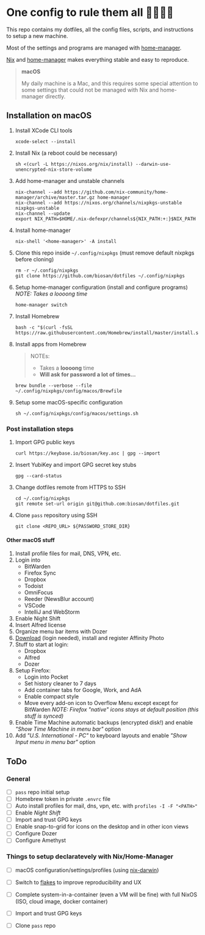 
# One config to rule them all 💍👨‍💻🔥

This repo contains my dotfiles, all the config files, scripts, and instructions to setup a new machine.

Most of the settings and programs are managed with [home-manager](https://github.com/nix-community/home-manager).

[Nix](https://nixos.org/) and [home-manager](https://github.com/nix-community/home-manager) makes everything stable and easy to reproduce.

> **macOS**
>
> My daily machine is a Mac, and this requires some special attention to some settings that could not be managed with Nix and home-manager directly.


## Installation on macOS

1. Install XCode CLI tools
    ```
    xcode-select --install
    ```

1. Install Nix (a reboot could be necessary)
    ```
    sh <(curl -L https://nixos.org/nix/install) --darwin-use-unencrypted-nix-store-volume
    ```
1. Add home-manager and unstable channels
    ```
    nix-channel --add https://github.com/nix-community/home-manager/archive/master.tar.gz home-manager
    nix-channel --add https://nixos.org/channels/nixpkgs-unstable nixpkgs-unstable
    nix-channel --update
    export NIX_PATH=$HOME/.nix-defexpr/channels${NIX_PATH:+:}$NIX_PATH
    ```
1. Install home-manager
    ```
    nix-shell '<home-manager>' -A install
    ```
1. Clone this repo inside `~/.config/nixpkgs` (must remove default nixpkgs before cloning)
    ```
    rm -r ~/.config/nixpkgs
    git clone https://github.com/biosan/dotfiles ~/.config/nixpkgs
    ```
1. Setup home-manager configuration (install and configure programs)
    *NOTE: Takes a loooong time*
    ```
    home-manager switch
    ```

1. Install Homebrew
    ```
    bash -c "$(curl -fsSL https://raw.githubusercontent.com/Homebrew/install/master/install.sh)"
    ```
1. Install apps from Homebrew
    > NOTEs:
    >   - Takes a **loooong** time
    >   - **Will ask for password a lot of times...**
    ```
    brew bundle --verbose --file ~/.config/nixpkgs/config/macos/Brewfile
    ```
1. Setup some macOS-specific configuration
    ```
    sh ~/.config/nixpkgs/config/macos/settings.sh
    ```


### Post installation steps

1. Import GPG public keys
    ```
    curl https://keybase.io/biosan/key.asc | gpg --import
    ```
1. Insert YubiKey and import GPG secret key stubs
    ```
    gpg --card-status
    ```
1. Change dotfiles remote from HTTPS to SSH
    ```
    cd ~/.config/nixpkgs
    git remote set-url origin git@github.com:biosan/dotfiles.git
    ```
1. Clone `pass` repository using SSH
    ```
    git clone <REPO_URL> ${PASSWORD_STORE_DIR}
    ```


#### Other macOS stuff

1. Install profile files for mail, DNS, VPN, etc.
1. Login into
    - BitWarden
    - Firefox Sync
    - Dropbox
    - Todoist
    - OmniFocus
    - Reeder (NewsBlur account)
    - VSCode
    - IntelliJ and WebStorm
1. Enable Night Shift
1. Insert Alfred license
1. Organize menu bar items with Dozer
1. [Download](https://store.serif.com/en-gb/account/downloads/) (login needed), install and register Affinity Photo
1. Stuff to start at login:
    - Dropbox
    - Alfred
    - Dozer
1. Setup Firefox:
    - Login into Pocket
    - Set history cleaner to 7 days
    - Add container tabs for Google, Work, and AdA
    - Enable compact style
    - Move every add-on icon to Overflow Menu except except for BitWarden
        *NOTE: Firefox "native" icons stays at default position (this stuff is synced)*
1. Enable Time Machine automatic backups (encrypted disk!) and enable *"Show Time Machine in menu bar"* option
1. Add *"U.S. International - PC"* to keyboard layouts and enable *"Show Input menu in menu bar"* option



## ToDo

### General

- [ ] `pass` repo initial setup
- [ ] Homebrew token in private `.envrc` file
- [ ] Auto install profiles for mail, dns, vpn, etc. with `profiles -I -F "<PATH>"`
- [ ] Enable *Night Shift*
- [ ] Import and trust GPG keys
- [ ] Enable snap-to-grid for icons on the desktop and in other icon views
- [ ] Configure Dozer
- [ ] Configure Amethyst

### Things to setup declaratevely with Nix/Home-Manager

- [ ] macOS configuration/settings/profiles (using [nix-darwin](https://github.com/LnL7/nix-darwin))
- [ ] Switch to [flakes](https://nixos.wiki/wiki/Flakes) to improve reproducibility and UX
- [ ] Complete system-in-a-container (even a VM will be fine) with full NixOS (ISO, cloud image, docker container)
- [ ] Import and trust GPG keys
- [ ] Clone `pass` repo


